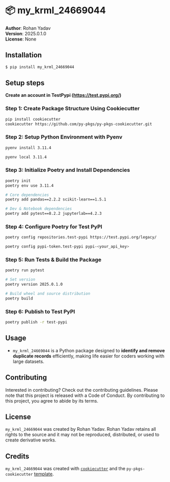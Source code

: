 # 📦 my_krml_24669044

**Author**: Rohan Yadav  
**Version**: 2025.0.1.0  
**License**: None



## Installation

```bash
$ pip install my_krml_24669044
```

## Setup steps

**Create an account in TestPypi (https://test.pypi.org/)**

### Step 1: Create Package Structure Using Cookiecutter

```bash
pip install cookiecutter
cookiecutter https://github.com/py-pkgs/py-pkgs-cookiecutter.git
```

### Step 2: Setup Python Environment with Pyenv
```bash
pyenv install 3.11.4

pyenv local 3.11.4
```

### Step 3: Initialize Poetry and Install Dependencies
```bash
poetry init
poetry env use 3.11.4

# Core dependencies
poetry add pandas==2.2.2 scikit-learn==1.5.1

# Dev & Notebook dependencies
poetry add pytest==8.2.2 jupyterlab==4.2.3
```

### Step 4: Configure Poetry for Test PyPI
```bash
poetry config repositories.test-pypi https://test.pypi.org/legacy/

poetry config pypi-token.test-pypi pypi-<your_api_key>
```

### Step 5: Run Tests & Build the Package
```bash
poetry run pytest

# Set version
poetry version 2025.0.1.0

# Build wheel and source distribution
poetry build
```

### Step 6: Publish to Test PyPI
```bash
poetry publish -r test-pypi
```


## Usage

- `my_krml_24669044` is a Python package designed to **identify and remove duplicate records** efficiently, making life easier for coders working with large datasets.

## Contributing

Interested in contributing? Check out the contributing guidelines. Please note that this project is released with a Code of Conduct. By contributing to this project, you agree to abide by its terms.

## License

`my_krml_24669044` was created by Rohan Yadav. Rohan Yadav retains all rights to the source and it may not be reproduced, distributed, or used to create derivative works.

## Credits

`my_krml_24669044` was created with [`cookiecutter`](https://cookiecutter.readthedocs.io/en/latest/) and the `py-pkgs-cookiecutter` [template](https://github.com/py-pkgs/py-pkgs-cookiecutter).
